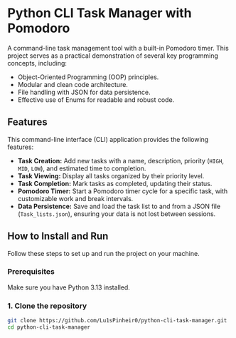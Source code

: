 # Python CLI Task Manager with Pomodoro

A command-line task management tool with a built-in Pomodoro timer. This project serves as a practical demonstration of several key programming concepts, including:

* Object-Oriented Programming (OOP) principles.
* Modular and clean code architecture.
* File handling with JSON for data persistence.
* Effective use of Enums for readable and robust code.

## Features

This command-line interface (CLI) application provides the following features:

* **Task Creation:** Add new tasks with a name, description, priority (`HIGH`, `MID`, `LOW`), and estimated time to completion.
* **Task Viewing:** Display all tasks organized by their priority level.
* **Task Completion:** Mark tasks as completed, updating their status.
* **Pomodoro Timer:** Start a Pomodoro timer cycle for a specific task, with customizable work and break intervals.
* **Data Persistence:** Save and load the task list to and from a JSON file (`Task_lists.json`), ensuring your data is not lost between sessions.

## How to Install and Run

Follow these steps to set up and run the project on your machine.

### Prerequisites

Make sure you have Python 3.13 installed.

### 1. Clone the repository

```bash
git clone https://github.com/Lu1sPinheir0/python-cli-task-manager.git
cd python-cli-task-manager
